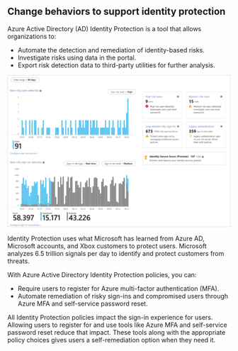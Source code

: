## Change behaviors to support identity protection

Azure Active Directory (AD) Identity Protection is a tool that allows organizations to:

- Automate the detection and remediation of identity-based risks.
- Investigate risks using data in the portal.
- Export risk detection data to third-party utilities for further analysis.

![New risky users detected screen image](../media/identity-protection.png) 

Identity Protection uses what Microsoft has learned from Azure AD, Microsoft accounts, and Xbox customers to protect users. Microsoft analyzes 6.5 trillion signals per day to identify and protect customers from threats.

With Azure Active Directory Identity Protection policies, you can:

- Require users to register for Azure multi-factor authentication (MFA).
- Automate remediation of risky sign-ins and compromised users through Azure MFA and self-service password reset.

All Identity Protection policies impact the sign-in experience for users. Allowing users to register for and use tools like Azure MFA and self-service password reset reduce that impact. These tools along with the appropriate policy choices gives users a self-remediation option when they need it.
